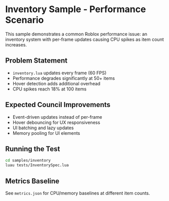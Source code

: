 # Inventory Sample - Performance Scenario

This sample demonstrates a common Roblox performance issue: an inventory system with per-frame updates causing CPU spikes as item count increases.

## Problem Statement
- `inventory.lua` updates every frame (60 FPS)
- Performance degrades significantly at 50+ items
- Hover detection adds additional overhead
- CPU spikes reach 18% at 100 items

## Expected Council Improvements
- Event-driven updates instead of per-frame
- Hover debouncing for UX responsiveness
- UI batching and lazy updates
- Memory pooling for UI elements

## Running the Test
```bash
cd samples/inventory
luau tests/InventorySpec.lua
```

## Metrics Baseline
See `metrics.json` for CPU/memory baselines at different item counts.
